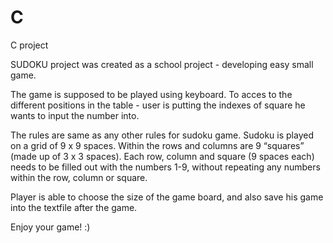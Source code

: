 
# C
C project
 
SUDOKU project was created as a school project - developing easy small game.

The game is supposed to be played using keyboard.
To acces to the different positions in the table - user is putting the indexes of square he wants to input the number into.

The rules are same as any other rules for sudoku game.
Sudoku is played on a grid of 9 x 9 spaces.
Within the rows and columns are 9 “squares” (made up of 3 x 3 spaces). Each row, column and square (9 spaces each) needs to be filled out with the numbers 1-9, without repeating any numbers within the row, column or square.
 
Player is able to choose the size of the game board, and also save his game into the textfile after the game.

Enjoy your game! :) 
